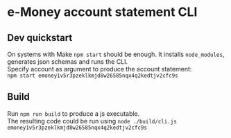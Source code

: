 # e-Money account statement CLI


## Dev quickstart

On systems with Make `npm start` should be enough. It installs `node_modules`, generates json schemas and runs the CLI.  
Specify account as argument to produce the account statement:  
`npm start emoney1v5r3pzeklkmjd8w26585nqx4q2kedtjv2cfc9s`


## Build

Run `npm run build` to produce a js executable.  
The resulting code could be run using `node ./build/cli.js emoney1v5r3pzeklkmjd8w26585nqx4q2kedtjv2cfc9s`
